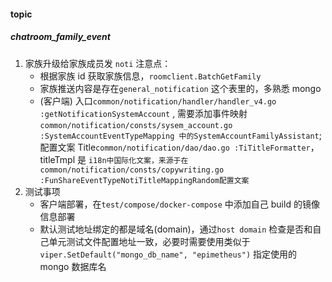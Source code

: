#### topic

##### chatroom_family_event

1. 家族升级给家族成员发 `noti` 注意点：
   - 根据家族 id 获取家族信息，`roomclient.BatchGetFamily`
   - 家族推送内容是存在`general_notification` 这个表里的，多熟悉 mongo
   - (客户端) 入口`common/notification/handler/handler_v4.go :getNotificationSystemAccount` ,
     需要添加事件映射`common/notification/consts/sysem_account.go :SystemAccountEventTypeMapping 中的SystemAccountFamilyAssistant`;
     配置文案 Title`common/notification/dao/dao.go :TiTitleFormatter`，titleTmpl 是
     `i18n中国际化文案，来源于在common/notification/consts/copywriting.go :FunShareEventTypeNotiTitleMappingRandom配置文案`
2. 测试事项
   - 客户端部署，在`test/compose/docker-compose` 中添加自己 build 的镜像信息部署
   - 默认测试地址绑定的都是域名(domain)，通过`host domain`
     检查是否和自己单元测试文件配置地址一致，必要时需要使用类似于` viper.SetDefault("mongo_db_name", "epimetheus")` 指定使用的 mongo 数据库名
